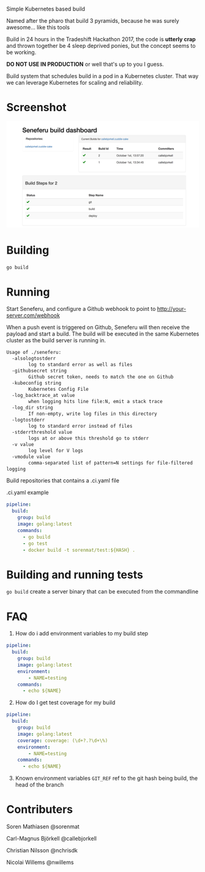 Simple Kubernetes based build

Named after the pharo that build 3 pyramids, because he was surely awesome... like this tools

Build in 24 hours in the Tradeshift Hackathon 2017, the code is __utterly crap__ and thrown
together be 4 sleep deprived ponies, but the concept seems to
be working.

__DO NOT USE IN PRODUCTION__ or well that's up to you I guess.


Build system that schedules build in a pod in a Kubernetes cluster.
That way we can leverage Kubernetes for scaling and reliability.


# Screenshot

![Seneferu main screen](docs/seneferu.png "Main screen")


# Building

`go build`

# Running

Start Seneferu, and configure a Github webhook to point to http://your-server.com/webhook

When a push event is triggered on Github, Seneferu will then receive the payload and start a build.
The build will be executed in the same Kubernetes cluster as the build server is running in.


```
Usage of ./seneferu:
  -alsologtostderr
    	log to standard error as well as files
  -githubsecret string
    	Github secret token, needs to match the one on Github
  -kubeconfig string
    	Kubernetes Config File
  -log_backtrace_at value
    	when logging hits line file:N, emit a stack trace
  -log_dir string
    	If non-empty, write log files in this directory
  -logtostderr
    	log to standard error instead of files
  -stderrthreshold value
    	logs at or above this threshold go to stderr
  -v value
    	log level for V logs
  -vmodule value
    	comma-separated list of pattern=N settings for file-filtered logging

```

Build repositories that contains a .ci.yaml file

.ci.yaml example

```yaml
pipeline:
  build:
    group: build
    image: golang:latest
    commands:
      - go build
      - go test
      - docker build -t sorenmat/test:${HASH} .
```

# Building and running tests

`go build` create a server binary that can be executed from the commandline



# FAQ

1. How do i add environment variables to my build step

```yaml
pipeline:
  build:
    group: build
    image: golang:latest
    environment:
        - NAME=testing
    commands:
      - echo ${NAME}

```

2. How do I get test coverage for my build

```yaml
pipeline:
  build:
    group: build
    image: golang:latest
    coverage: coverage: (\d+?.?\d+\%)
    environment:
        - NAME=testing
    commands:
      - echo ${NAME}

```

3. Known environment variables
   `GIT_REF` ref to the git hash being build, the head of the branch


# Contributers

Soren Mathiasen @sorenmat

Carl-Magnus Björkell @callebjorkell
 
Christian Nilsson @nchrisdk
 
Nicolai Willems @nwillems
 

